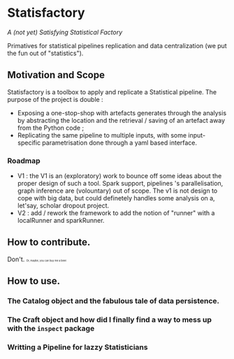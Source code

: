 # Statisfactory
_A (not yet) Satisfying Statistical Factory_

Primatives for statistical pipelines replication and data centralization (we put the fun out of "statistics").


## Motivation and Scope
Statisfactory is a toolbox to apply and replicate a Statistical pipeline. The purpose of the project is double : 
* Exposing a one-stop-shop with artefacts generates through the analysis by abstracting the location and the retrieval / saving of an artefact away from the Python code ;
* Replicating the same pipeline to multiple inputs, with some input-specific parametrisation done through a yaml based interface.

### Roadmap
* V1 : the V1 is an (exploratory) work to bounce off some ideas about the proper design of such a tool. Spark support, pipelines 's parallelisation, graph inference are (volountary) out of scope. The v1 is not design to cope with big data, but could definetely handles some analysis on a, let'say, scholar dropout project. 
* V2 : add / rework the framework to add the notion of "runner" with a localRunner and  sparkRunner.

## How to contribute.
Don't. <span style="font-size:1.5mm"> Or, maybe, you can buy me a beer.</span>

## How to use.

### The Catalog object and the fabulous tale of data persistence.

### The Craft object and how did I finally find a way to mess up with the `inspect` package

### Writting a Pipeline for lazzy Statisticians
